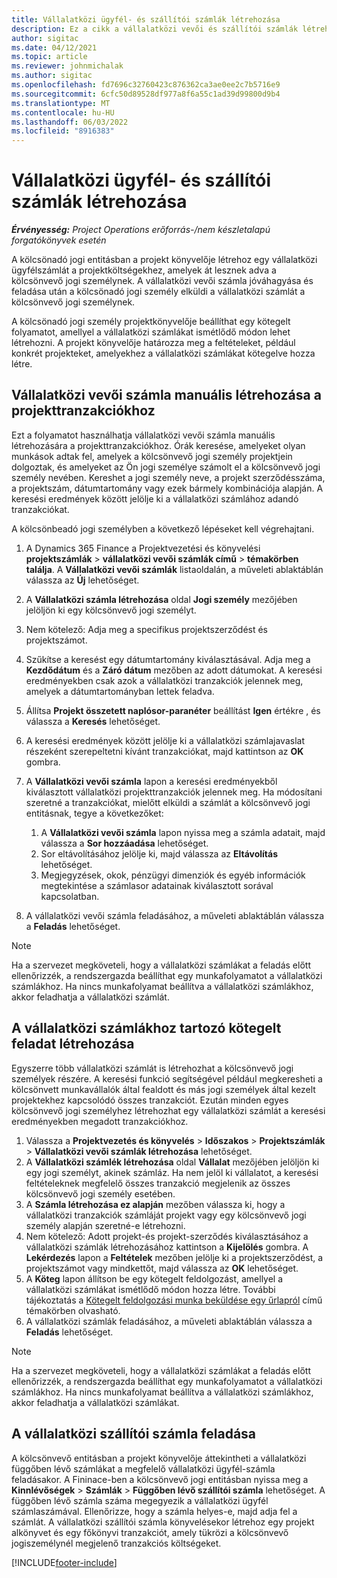 ```yaml
---
title: Vállalatközi ügyfél- és szállítói számlák létrehozása
description: Ez a cikk a vállalatközi vevői és szállítói számlák létrehozásával kapcsolatos információkat tartalmaz.
author: sigitac
ms.date: 04/12/2021
ms.topic: article
ms.reviewer: johnmichalak
ms.author: sigitac
ms.openlocfilehash: fd7696c32760423c876362ca3ae0ee2c7b5716e9
ms.sourcegitcommit: 6cfc50d89528df977a8f6a55c1ad39d99800d9b4
ms.translationtype: MT
ms.contentlocale: hu-HU
ms.lasthandoff: 06/03/2022
ms.locfileid: "8916383"
---
```

# <a name="create-intercompany-customer-and-vendor-invoices"></a>Vállalatközi ügyfél- és szállítói számlák létrehozása

_**Érvényesség:** Project Operations erőforrás-/nem készletalapú forgatókönyvek esetén_

A kölcsönadó jogi entitásban a projekt könyvelője létrehoz egy vállalatközi ügyfélszámlát a projektköltségekhez, amelyek át lesznek adva a kölcsönvevő jogi személynek. A vállalatközi vevői számla jóváhagyása és feladása után a kölcsönadó jogi személy elküldi a vállalatközi számlát a kölcsönvevő jogi személynek.

A kölcsönadó jogi személy projektkönyvelője beállíthat egy kötegelt folyamatot, amellyel a vállalatközi számlákat ismétlődő módon lehet létrehozni. A projekt könyvelője határozza meg a feltételeket, például konkrét projekteket, amelyekhez a vállalatközi számlákat kötegelve hozza létre.

## <a name="manually-create-an-intercompany-customer-invoice-for-project-transactions"></a>Vállalatközi vevői számla manuális létrehozása a projekttranzakciókhoz 

Ezt a folyamatot használhatja vállalatközi vevői számla manuális létrehozására a projekttranzakciókhoz. Órák keresése, amelyeket olyan munkások adtak fel, amelyek a kölcsönvevő jogi személy projektjein dolgoztak, és amelyeket az Ön jogi személye számolt el a kölcsönvevő jogi személy nevében. Kereshet a jogi személy neve, a projekt szerződésszáma, a projektszám, dátumtartomány vagy ezek bármely kombinációja alapján. A keresési eredmények között jelölje ki a vállalatközi számlához adandó tranzakciókat. 

A kölcsönbeadó jogi személyben a következő lépéseket kell végrehajtani. 

1. A Dynamics 365 Finance a Projektvezetési és könyvelési **projektszámlák** > **vállalatközi vevői számlák című** > **témakörben találja**. A **Vállalatközi vevői számlák** listaoldalán, a műveleti ablaktáblán válassza az **Új** lehetőséget.
2. A **Vállalatközi számla létrehozása** oldal **Jogi személy** mezőjében jelöljön ki egy kölcsönvevő jogi személyt.
3. Nem kötelező: Adja meg a specifikus projektszerződést és projektszámot.
4. Szűkítse a keresést egy dátumtartomány kiválasztásával. Adja meg a **Kezdődátum** és a **Záró dátum** mezőben az adott dátumokat. A keresési eredményekben csak azok a vállalatközi tranzakciók jelennek meg, amelyek a dátumtartományban lettek feladva.
5. Állítsa **Projekt összetett naplósor-paranéter** beállítást **Igen** értékre , és válassza a **Keresés** lehetőséget.
6. A keresési eredmények között jelölje ki a vállalatközi számlajavaslat részeként szerepeltetni kívánt tranzakciókat, majd kattintson az **OK** gombra.
7. A **Vállalatközi vevői számla** lapon a keresési eredményekből kiválasztott vállalatközi projekttranzakciók jelennek meg. Ha módosítani szeretné a tranzakciókat, mielőtt elküldi a számlát a kölcsönvevő jogi entitásnak, tegye a következőket:
  
    1. A **Vállalatközi vevői számla** lapon nyissa meg a számla adatait, majd válassza a **Sor hozzáadása** lehetőséget.
    2. Sor eltávolításához jelölje ki, majd válassza az **Eltávolítás** lehetőséget.
    3. Megjegyzések, okok, pénzügyi dimenziók és egyéb információk megtekintése a számlasor adatainak kiválasztott sorával kapcsolatban.
    
8. A vállalatközi vevői számla feladásához, a műveleti ablaktáblán válassza a **Feladás** lehetőséget.

> [!NOTE]
> Ha a szervezet megköveteli, hogy a vállalatközi számlákat a feladás előtt ellenőrizzék, a rendszergazda beállíthat egy munkafolyamatot a vállalatközi számlákhoz. Ha nincs munkafolyamat beállítva a vállalatközi számlákhoz, akkor feladhatja a vállalatközi számlát.

## <a name="create-a-batch-job-for-intercompany-invoices"></a>A vállalatközi számlákhoz tartozó kötegelt feladat létrehozása

Egyszerre több vállalatközi számlát is létrehozhat a kölcsönvevő jogi személyek részére. A keresési funkció segítségével például megkeresheti a kölcsönvett munkavállalók által fealdott és más jogi személyek által kezelt projektekhez kapcsolódó összes tranzakciót. Ezután minden egyes kölcsönvevő jogi személyhez létrehozhat egy vállalatközi számlát a keresési eredményekben megadott tranzakciókhoz.

1. Válassza a **Projektvezetés és könyvelés** > **Időszakos** > **Projektszámlák** > **Vállalatközi vevői számlák létrehozása** lehetőséget.
2. A **Vállalatközi számlék létrehozása** oldal **Vállalat** mezőjében jelöljön ki egy jogi személyt, akinek számláz. Ha nem jelöl ki vállalatot, a keresési feltételeknek megfelelő összes tranzakció megjelenik az összes kölcsönvevő jogi személy esetében.
3. A **Számla létrehozása ez alapján** mezőben válassza ki, hogy a vállalatközi tranzakciók számláját projekt vagy egy kölcsönvevő jogi személy alapján szeretné-e létrehozni.
4. Nem kötelező: Adott projekt-és projekt-szerződés kiválasztásához a vállalatközi számlák létrehozásához kattintson a **Kijelölés** gombra. A **Lekérdezés** lapon a **Feltételek** mezőben jelölje ki a projektszerződést, a projektszámot vagy mindkettőt, majd válassza az **OK** lehetőséget.
5. A **Köteg** lapon állítson be egy kötegelt feldolgozást, amellyel a vállalatközi számlákat ismétlődő módon hozza létre. További tájékoztatás a [Kötegelt feldolgozási munka beküldése egy űrlapról](/dynamicsax-2012/appuser-itpro/submit-a-batch-processing-job-from-a-form) című témakörben olvasható.
6. A vállalatközi számlák feladásához, a műveleti ablaktáblán válassza a **Feladás** lehetőséget.

> [!NOTE]
> Ha a szervezet megköveteli, hogy a vállalatközi számlákat a feladás előtt ellenőrizzék, a rendszergazda beállíthat egy munkafolyamatot a vállalatközi számlákhoz. Ha nincs munkafolyamat beállítva a vállalatközi számlákhoz, akkor feladhatja a vállalatközi számlákat.

## <a name="post-the-intercompany-vendor-invoice"></a>A vállalatközi szállítói számla feladása

A kölcsönvevő entitásban a projekt könyvelője áttekintheti a vállalatközi függőben lévő számlákat a megfelelő vállalatközi ügyfél-számla feladásakor. A Fininace-ben a kölcsönvevő jogi entitásban nyissa meg a **Kinnlévőségek** > **Számlák** > **Függőben lévő szállítói számla** lehetőséget. A függőben lévő számla száma megegyezik a vállalatközi ügyfél számlaszámával. Ellenőrizze, hogy a számla helyes-e, majd adja fel a számlát. A vállalatközi szállítói számla könyvelésekor létrehoz egy projekt alkönyvet és egy főkönyvi tranzakciót, amely tükrözi a kölcsönvevő jogiszemélynél megjelenő tranzakciós költségeket.


[!INCLUDE[footer-include](../includes/footer-banner.md)]

